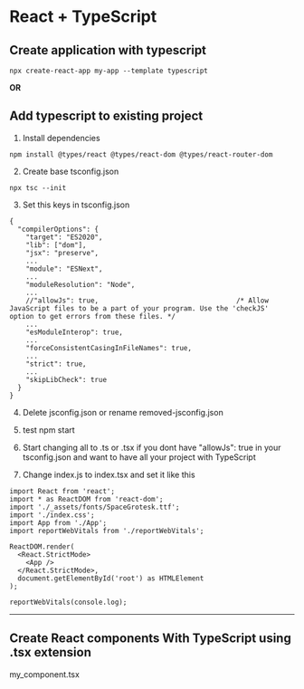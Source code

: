 # React + TypeScript

## Create application with typescript
```
npx create-react-app my-app --template typescript
```

**OR**

## Add typescript to existing project

1. Install dependencies
```
npm install @types/react @types/react-dom @types/react-router-dom
```

2. Create base tsconfig.json
```
npx tsc --init
```

3. Set this keys in tsconfig.json
```
{
  "compilerOptions": {
    "target": "ES2020",
    "lib": ["dom"],
    "jsx": "preserve",
    ...
    "module": "ESNext",
    ...
    "moduleResolution": "Node",
    ...
    //"allowJs": true,                                  /* Allow JavaScript files to be a part of your program. Use the 'checkJS' option to get errors from these files. */
    ...
    "esModuleInterop": true,
    ...
    "forceConsistentCasingInFileNames": true,
    ...
    "strict": true,
    ...
    "skipLibCheck": true
  }
}
```

4. Delete jsconfig.json or rename removed-jsconfig.json

5. test npm start

6. Start changing all to .ts or .tsx if you dont have "allowJs": true in your tsconfig.json and
want to have all your project with TypeScript

7. Change index.js to index.tsx and set it like this
```
import React from 'react';
import * as ReactDOM from 'react-dom';
import './_assets/fonts/SpaceGrotesk.ttf';
import './index.css';
import App from './App';
import reportWebVitals from './reportWebVitals';

ReactDOM.render(
  <React.StrictMode>
    <App />
  </React.StrictMode>,
  document.getElementById('root') as HTMLElement
);

reportWebVitals(console.log);
```

------------------------------------------------------------------------------------------------

## Create React components With TypeScript using .tsx extension

my_component.tsx
```

```